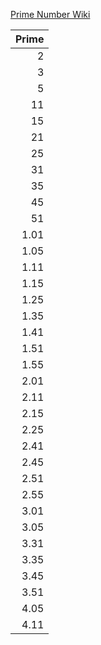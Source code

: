 [Prime Number Wiki](https://en.wikipedia.org/wiki/Prime_number)

| Prime |
| ------: |
| 2 |
| 3 |
| 5 |
| 11 |
| 15 |
| 21 |
| 25 |
| 31 |
| 35 |
| 45 |
| 51 |
| 1.01 |
| 1.05 |
| 1.11 |
| 1.15 |
| 1.25 |
| 1.35 |
| 1.41 |
| 1.51 |
| 1.55 |
| 2.01 |
| 2.11 |
| 2.15 |
| 2.25 |
| 2.41 |
| 2.45 |
| 2.51 |
| 2.55 |
| 3.01 |
| 3.05 |
| 3.31 |
| 3.35 |
| 3.45 |
| 3.51 |
| 4.05 |
| 4.11 |
